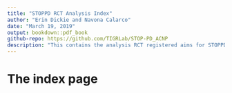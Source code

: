 ```yaml
---
title: "STOPPD RCT Analysis Index"
author: "Erin Dickie and Navona Calarco"
date: "March 19, 2019" 
output: bookdown::pdf_book
github-repo: https://github.com/TIGRLab/STOP-PD_ACNP
description: "This contains the analysis RCT registered aims for STOPPD Study"
---
```


# The index page
